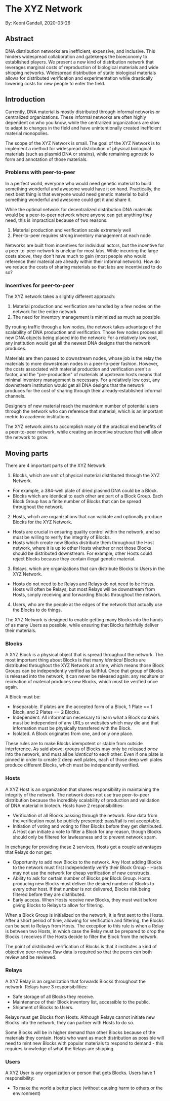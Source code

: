 
# The XYZ Network
By: Keoni Gandall, 2020-03-26

## Abstract

DNA distribution networks are inefficient, expensive, and inclusive. This hinders widespread collaboration and gatekeeps the bioeconomy to established players. We present a new kind of distribution network that leverages marginal costs of reproduction of biological materials and wide shipping networks. Widespread distribution of static biological materials allows for distributed verification and experimentation while drastically lowering costs for new people to enter the field. 

## Introduction

Currently, DNA material is mostly distributed through informal networks or centralized organizations. These informal networks are often highly dependent on who you know, while the centralized organizations are slow to adapt to changes in the field and have unintentionally created inefficient material monopolies.

The scope of the XYZ Network is small. The goal of the XYZ Network is to implement a method for widespread distribution of physical biological materials (such as plasmid DNA or strains), while remaining agnostic to form and annotation of those materials. 

### Problems with peer-to-peer

In a perfect world, everyone who would need genetic material to build something wonderful and awesome would have it on hand. Practically, the next best thing is that everyone would need genetic material to build something wonderful and awesome could get it and share it. 

While the optimal network for decentralized distribution DNA materials would be a peer-to-peer network where anyone can get anything they need, this is impractical because of two reasons:
1. Material production and verification scale extremely well
2. Peer-to-peer requires strong inventory management at each node

Networks are built from incentives for individual actors, but the incentive for a peer-to-peer network is unclear for most labs. While incurring the large costs above, they don't have much to gain (most people who would reference their material are already within their informal network). How do we reduce the costs of sharing materials so that labs are incentivized to do so?

### Incentives for peer-to-peer

The XYZ network takes a slightly different approach:
1. Material production and verification are handled by a few nodes on the network for the entire network
2. The need for inventory management is minimized as much as possible

By routing traffic through a few nodes, the network takes advantage of the scalability of DNA production and verification. Those few nodes process all new DNA objects being placed into the network: For a relatively low cost, any institution would get all the newest DNA designs that the network produces. 

Materials are then passed to downstream nodes, whose job is the relay the materials to more downstream nodes in a peer-to-peer fashion. However, the costs associated with material production and verification aren't a factor, and the "pre-production" of materials at upstream hosts means that minimal inventory management is necessary. For a relatively low cost, any downstream institution would get all DNA designs that the network produces for the cost of sharing through their already-established informal channels. 

Designers of new material reach the maximium number of potential users through the network who can reference that material, which is an important metric to academic institutions.

The XYZ network aims to accomplish many of the practical end benefits of a peer-to-peer network, while creating an incentive structure that will allow the network to grow.  

## Moving parts

There are 4 important parts of the XYZ Network:
1. Blocks, which are unit of physical material distributed through the XYZ Network. 
  - For example, a 384-well plate of dried plasmid DNA could be a Block. 
  - Blocks which are identical to each other are part of a Block Group. Each Block Group has a finite number of Blocks that can be spread throughout the network.
2. Hosts, which are organizations that can validate and optionally produce Blocks for the XYZ Network. 
  - Hosts are crucial in ensuring quality control within the network, and so must be willing to verify the integrity of Blocks. 
  - Hosts which create new Blocks distribute them throughout the Host network, where it is up to other Hosts whether or not those Blocks should be distributed downstream. For example, other Hosts could reject Blocks because they contain illegal genetic material.
3. Relays, which are organizations that can distribute Blocks to Users in the XYZ Network. 
  - Hosts do not need to be Relays and Relays do not need to be Hosts. Hosts will often be Relays, but most Relays will be downstream from Hosts, simply receiving and forwarding Blocks throughout the network.
4. Users, who are the people at the edges of the network that actually use the Blocks to do things.

The XYZ Network is designed to enable getting many Blocks into the hands of as many Users as possible, while ensuring that Blocks faithfully deliver their materials.

### Blocks

A XYZ Block is a physical object that is spread throughout the network. The most important thing about Blocks is that many *identical* Blocks are distributed throughout the XYZ Network at a time, which means those Block Groups can be independently verified as faithful. Once that group of Blocks is released into the network, it can never be released again: any reculture or recreation of material produces new Blocks, which must be verified once again.

A Block must be:

- Inseparable. If plates are the accepted form of a Block, 1 Plate == 1 Block, and 2 Plates == 2 Blocks.
- Independent. All information necessary to learn what a Block contains must be independent of any URLs or websites which may die and that information must be physically transfered with the Block.
- Isolated. A Block originates from one, and only one place. 

These rules are to make Blocks idempotent or stable from outside interference. As said above, groups of Blocks may only be released *once* into the network, and must all be *identical* to each other. Even if one plate is pinned in order to create 2 deep well plates, each of those deep well plates produce different Blocks, which must be independently verified.

### Hosts

A XYZ Host is an organization that shares responsibility in maintaining the integrity of the network. The network does not use true peer-to-peer distribution because the incredibly scalability of production and validation of DNA material in biotech. Hosts have 2 responsibilities:

- Verification of all Blocks passing through the network. Raw data from the verification must be publicly presented: pass/fail is not acceptable.
- Initiation of voting and voting to filter Blocks before they get distributed. A Host can initiate a vote to filter a Block for any reason, though Blocks should only be filtered for lawlessness and to prevent network spam. 

In exchange for providing these 2 services, Hosts get a couple advantages that Relays do not get:

- Opportunity to add new Blocks to the network. Any Host adding Blocks to the network must first independently verify their Block Group - Hosts may not use the network for cheap verification of new constructs.
- Ability to ask for certain number of Blocks per Block Group. Hosts producing new Blocks must deliver the desired number of Blocks to every other host. If that number is not delivered, Blocks risk being filtered before they are distributed.
- Early access. When Hosts receive new Blocks, they must wait before giving Blocks to Relays to allow for filtering.

When a Block Group is initialized on the network, it is first sent to the Hosts. After a short period of time, allowing for verification and filtering, the Blocks can be sent to Relays from Hosts. The exception to this rule is when a Relay is between two Hosts, in which case the Relay must be prepared to drop the Blocks it receives if the Hosts decide to filter the Block from the network.

The point of distributed verification of Blocks is that it institutes a kind of objective peer-review. Raw data is required so that the peers can both review and be reviewed.

### Relays

A XYZ Relay is an organization that forwards Blocks throughout the network. Relays have 3 responsibilities:

- Safe storage of all Blocks they receive.
- Maintenance of their Block inventory list, accessible to the public.
- Shipment of Blocks to Users.

Relays must get Blocks from Hosts. Although Relays cannot initiate new Blocks into the network, they can partner with Hosts to do so. 

Some Blocks will be in higher demand than other Blocks because of the materials they contain. Hosts who want as much distribution as possible will need to mint new Blocks with popular materials to respond to demand - this requires knowledge of what the Relays are shipping.

### Users

A XYZ User is any organization or person that gets Blocks. Users have 1 responsibility:

- To make the world a better place (without causing harm to others or the environment)
